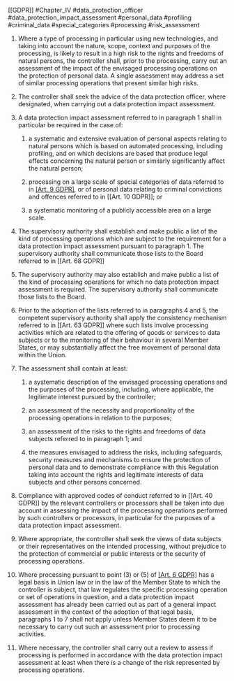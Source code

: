 [[GDPR]] #Chapter_IV #data_protection_officer #data_protection_impact_assessment #personal_data #profiling #criminal_data  #special_categories #processing #risk_assessment 


1. Where a type of processing in particular using new technologies, and taking into account the nature, scope, context and purposes of the processing, is likely to result in a high risk to the rights and freedoms of natural persons, the controller shall, prior to the processing, carry out an assessment of the impact of the envisaged processing operations on the protection of personal data. A single assessment may address a set of similar processing operations that present similar high risks.

2. The controller shall seek the advice of the data protection officer, where designated, when carrying out a data protection impact assessment.

3. A data protection impact assessment referred to in paragraph 1 shall in particular be required in the case of:

	
	1. a systematic and extensive evaluation of personal aspects relating to natural persons which is based on automated processing, including profiling, and on which decisions are based that produce legal effects concerning the natural person or similarly significantly affect the natural person;
	
	2. processing on a large scale of special categories of data referred to in [[Art. 9 GDPR]](1), or of personal data relating to criminal convictions and offences referred to in [[Art. 10 GDPR]]; or
	
	3. a systematic monitoring of a publicly accessible area on a large scale.


4. The supervisory authority shall establish and make public a list of the kind of processing operations which are subject to the requirement for a data protection impact assessment pursuant to paragraph 1. The supervisory authority shall communicate those lists to the Board referred to in [[Art. 68 GDPR]]
5. The supervisory authority may also establish and make public a list of the kind of processing operations for which no data protection impact assessment is required. The supervisory authority shall communicate those lists to the Board.

6. Prior to the adoption of the lists referred to in paragraphs 4 and 5, the competent supervisory authority shall apply the consistency mechanism referred to in [[Art. 63 GDPR]] where such lists involve processing activities which are related to the offering of goods or services to data subjects or to the monitoring of their behaviour in several Member States, or may substantially affect the free movement of personal data within the Union.

7. The assessment shall contain at least:

	
	1. a systematic description of the envisaged processing operations and the purposes of the processing, including, where applicable, the legitimate interest pursued by the controller;
	
	2. an assessment of the necessity and proportionality of the processing operations in relation to the purposes;
	
	3. an assessment of the risks to the rights and freedoms of data subjects referred to in paragraph 1; and
	
	4. the measures envisaged to address the risks, including safeguards, security measures and mechanisms to ensure the protection of personal data and to demonstrate compliance with this Regulation taking into account the rights and legitimate interests of data subjects and other persons concerned.


8. Compliance with approved codes of conduct referred to in [[Art. 40 GDPR]] by the relevant controllers or processors shall be taken into due account in assessing the impact of the processing operations performed by such controllers or processors, in particular for the purposes of a data protection impact assessment.

9. Where appropriate, the controller shall seek the views of data subjects or their representatives on the intended processing, without prejudice to the protection of commercial or public interests or the security of processing operations.

10. Where processing pursuant to point (3) or (5) of [[Art. 6 GDPR]](1) has a legal basis in Union law or in the law of the Member State to which the controller is subject, that law regulates the specific processing operation or set of operations in question, and a data protection impact assessment has already been carried out as part of a general impact assessment in the context of the adoption of that legal basis, paragraphs 1 to 7 shall not apply unless Member States deem it to be necessary to carry out such an assessment prior to processing activities.

11. Where necessary, the controller shall carry out a review to assess if processing is performed in accordance with the data protection impact assessment at least when there is a change of the risk represented by processing operations.


